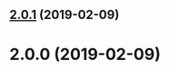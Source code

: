 ## [2.0.1](https://github.com/ggcaponetto/p-killa/compare/v2.0.0...v2.0.1) (2019-02-09)



# 2.0.0 (2019-02-09)




